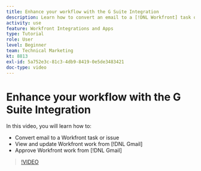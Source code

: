 ```yaml
---
title: Enhance your workflow with the G Suite Integration
description: Learn how to convert an email to a [!DNL Workfront] task or issue, view and update [!DNL Workfront] work from Gmail, and approve [!DNL Workfront] work from Gmail.
activity: use
feature: Workfront Integrations and Apps
type: Tutorial
role: User
level: Beginner
team: Technical Marketing
kt: 8813
exl-id: 5a752e3c-81c3-4db9-8419-0e5de3483421
doc-type: video
---
```

# Enhance your workflow with the G Suite Integration

In this video, you will learn how to:

* Convert email to a Workfront task or issue
* View and update Workfront work from [!DNL Gmail]
* Approve Workfront work from [!DNL Gmail]

>[!VIDEO](https://video.tv.adobe.com/v/335114/?quality=12)
